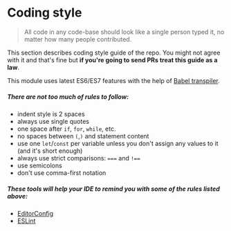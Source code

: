 # Coding style

> All code in any code-base should look like a single person typed it, no matter how many people contributed.

This section describes coding style guide of the repo. You might not agree with it and that's fine but **if you're going to send PRs treat this guide as a law**.

This module uses latest ES6/ES7 features with the help of [Babel transpiler](http://babeljs.io/).

##### There are not too much of rules to follow:

- indent style is 2 spaces
- always use single quotes 
- one space after `if`, `for`, `while`, etc.
- no spaces between `(`,`)` and statement content
- use one `let`/`const` per variable unless you don't assign any values to it (and it's short enough)
- always use strict comparisons: `===` and `!==`
- use semicolons
- don't use comma-first notation

##### These tools will help your IDE to remind you with some of the rules listed above:

- [EditorConfig](http://editorconfig.org)
- [ESLint](http://eslint.org)
